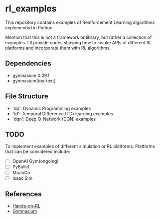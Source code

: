 # rl_examples

This repository contains examples of Reinforcement Learning algorithms implemented in Python.

Mention that this is not a framework or library, but rather a collection of examples. I'll provide codes showing how to invoke APIs of different RL platforms and incorporate them with RL algorithms.

## Dependencies

- gymnasium 0.29.1
- gymnasium[toy-text]

## File Structure

- 'dp':  Dynamic Programming examples
- 'td':  Temporal Difference (TD) learning examples
- 'dqn': Deep Q-Network (DQN) examples
## TODO

To implement examples of different simulation or RL platforms. 
Platforms that can be considered include:

- [ ] OpenAI Gym(ongoing)
- [ ] PyBullet
- [ ] MuJoCo
- [ ] Isaac Sim

## References

- [Hands-on-RL](https://github.com/boyu-ai/Hands-on-RL)
- [Gymnasium](https://gymnasium.farama.org/)